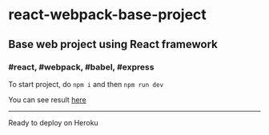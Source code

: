 # react-webpack-base-project

## Base web project using React framework

### #react, #webpack, #babel, #express

To start project, do `npm i` and then `npm run dev`

You can see result [here](https://akrava.github.io/react-webpack-base-project/)

---------
Ready to deploy on Heroku